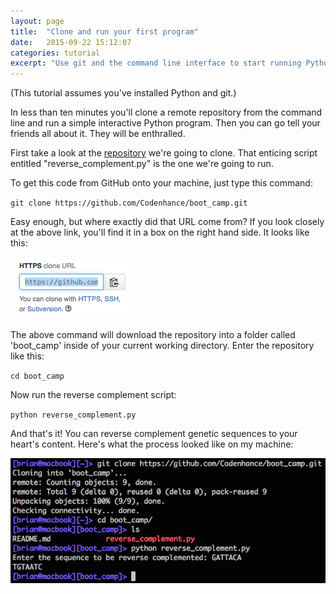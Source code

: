 ```yaml
---
layout: page
title:  "Clone and run your first program"
date:   2015-09-22 15:12:07
categories: tutorial
excerpt: "Use git and the command line interface to start running Python programs"
---
```


(This tutorial assumes you've installed Python and git.)

In less than ten minutes you'll clone a remote repository from the command line and run a simple interactive Python program. Then you can go tell your friends all about it. They will be enthralled.

First take a look at the <a href="https://github.com/Codenhance/boot_camp">repository</a> we're going to clone. That enticing script entitled "reverse_complement.py" is the one we're going to run.

To get this code from GitHub onto your machine, just type this command:

`git clone https://github.com/Codenhance/boot_camp.git`

Easy enough, but where exactly did that URL come from? If you look closely at the above link, you'll find it in a box on the right hand side. It looks like this:

![](/assets/github_clone_url.png)

The above command will download the repository into a folder called 'boot_camp' inside of your current working directory. Enter the repository like this:

`cd boot_camp`

Now run the reverse complement script:

`python reverse_complement.py`

And that's it! You can reverse complement genetic sequences to your heart's content. Here's what the process looked like on my machine:

![](/assets/clone_and_run_reverse_complement.png)
